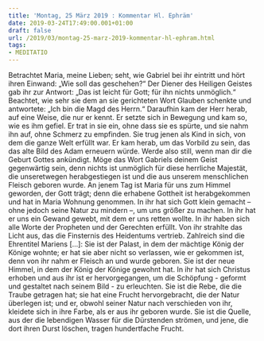 ```yaml
---
title: 'Montag, 25 März 2019 : Kommentar Hl. Ephräm'
date: 2019-03-24T17:49:00.001+01:00
draft: false
url: /2019/03/montag-25-marz-2019-kommentar-hl-ephram.html
tags: 
- MEDITATIO
---
```


Betrachtet Maria, meine Lieben; seht, wie Gabriel bei ihr eintritt und hört ihren Einwand: „Wie soll das geschehen?“ Der Diener des Heiligen Geistes gab ihr zur Antwort: „Das ist leicht für Gott; für ihn nichts unmöglich.“ Beachtet, wie sehr sie dem an sie gerichteten Wort Glauben schenkte und antwortete: „Ich bin die Magd des Herrn.“ Daraufhin kam der Herr herab, auf eine Weise, die nur er kennt. Er setzte sich in Bewegung und kam so, wie es ihm gefiel. Er trat in sie ein, ohne dass sie es spürte, und sie nahm ihn auf, ohne Schmerz zu empfinden. Sie trug jenen als Kind in sich, von dem die ganze Welt erfüllt war. Er kam herab, um das Vorbild zu sein, das das alte Bild des Adam erneuern würde. Werde also still, wenn man dir die Geburt Gottes ankündigt. Möge das Wort Gabriels deinem Geist gegenwärtig sein, denn nichts ist unmöglich für diese herrliche Majestät, die unseretwegen herabgestiegen ist und die aus unserem menschlichen Fleisch geboren wurde. An jenem Tag ist Maria für uns zum Himmel geworden, der Gott trägt; denn die erhabene Gottheit ist herabgekommen und hat in Maria Wohnung genommen. In ihr hat sich Gott klein gemacht – ohne jedoch seine Natur zu mindern –, um uns größer zu machen. In ihr hat er uns ein Gewand gewebt, mit dem er uns retten wollte. In ihr haben sich alle Worte der Propheten und der Gerechten erfüllt. Von ihr strahlte das Licht aus, das die Finsternis des Heidentums vertrieb. Zahlreich sind die Ehrentitel Mariens \[...\]: Sie ist der Palast, in dem der mächtige König der Könige wohnte; er hat sie aber nicht so verlassen, wie er gekommen ist, denn von ihr nahm er Fleisch an und wurde geboren. Sie ist der neue Himmel, in dem der König der Könige gewohnt hat. In ihr hat sich Christus erhoben und aus ihr ist er hervorgegangen, um die Schöpfung - geformt und gestaltet nach seinem Bild - zu erleuchten. Sie ist die Rebe, die die Traube getragen hat; sie hat eine Frucht hervorgebracht, die der Natur überlegen ist; und er, obwohl seiner Natur nach verschieden von ihr, kleidete sich in ihre Farbe, als er aus ihr geboren wurde. Sie ist die Quelle, aus der die lebendigen Wasser für die Dürstenden strömen, und jene, die dort ihren Durst löschen, tragen hundertfache Frucht.